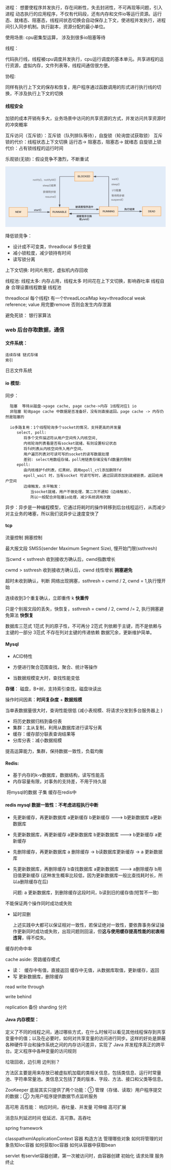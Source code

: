 
进程：
  想要使程序并发执行，存在间断性，失去封闭性，不可再现等问题，引入进程
  动态执行的应用程序，不仅有代码段，还有内存和文件io等运行资源。运行态、就绪态、阻塞态，线程间状态切换会自动保存上下文，使进程并发执行，进程间引入同步机制。执行副本，资源分配的最小单位。

使用场景: cpu密集型运算， 涉及到很多io阻塞等待

线程：

代码执行线，线程被cpu调度并发执行，cpu运行调度的基本单元。共享进程的运行资源，虚拟内存，文件列表等，线程间通信很方便。

协程:

同样有执行上下文的保存和恢复，用户程序通过函数调用的形式进行执行线的切换，不涉及执行上下文的切换



#### 线程安全

加锁的成本开销有多大，业务场景中访问的共享资源的方式，并发访问共享资源时的冲突概率

互斥访问（互斥锁）：互斥锁（队列排队等待），自旋锁（轮询尝试获取锁）
      互斥锁的代价：线程状态上下文切换 运行态-> 阻塞态，阻塞态-> 就绪态
      自旋锁上锁代价：占有锁线程的运行时间

乐观锁(无锁)：假设竞争不激烈，不断重试

![avatar](./java线程生命周期.jpg)


降低锁竞争：
- 设计成不可变类，threadlocal 多份变量
- 减小锁粒度，减少锁持有时间
- 读写锁分离

上下文切换: 时间片用完，虚拟机内存回收

线程池:
  线程太多: 内存占用，线程太多 时间花在上下文切换，影响吞吐率
线程自身
合理设置线程数量 线程池

threadlocal<ClassType> 每个线程t 有一个threadLocalMap
key=threadlocal weak reference; value 用完要remove 否则会发生内存泄漏

避免死锁：
    银行家算法



### **web 后台存取数据，通信**

#### 文件系统：
  ```
  连续存储 链式存储
  索引
  ```
日志文件系统

#### io 模型:
   同步：

      阻塞  等待从磁盘->page cache, page cache->内存 1线程对应1 io
      非阻塞 轮询page cache 中数据是否准备好，没有则直接返回。page cache -> 内存仍然是阻塞的

      io多路复用：1个线程轮询多个socket的情况，支持更高的并发量
         select, poll:
            将多个文件描述符从用户空间传入内核空间,
            内核轮询列表看是否有socket就绪，有则设置标记状态
            将fd列表从内核空间传入用户空间，
            用户遍历列表对可读可写的socket的读写数据处理
            差别: select用数组存储，poll用链表存储没有fd数量的限制
         epoll:
            由内核维护fd列表，红黑树，调用epoll_ctl添加删除fd
            epoll_wait 时，当有socket 可读可写时，通过回调添加到就绪链表，返回给用户空间
            边缘触发，水平触发：
               当socket就绪，用户不做处理，第二次不通知（边缘触发），
               所以一般配合非阻塞io处理，减少系统调用次数

   异步：异步是一种编程模型，它通过将耗时的操作转移到后台线程运行，从而减少对主业务的堵塞，所以我们说异步让速度变快了


#### tcp
   流量控制
   拥塞控制

   最大报文段 SMSS(sender Maximum Segment Size),  慢开始门限(ssthresh)

当cwnd < ssthresh 收到接收方确认后，cwnd指数增长

cwmd > ssthresh 收到接收方确认后，cwnd 线性增长 **拥塞避免**

超时未收到确认，判断 网络出现拥塞，ssthresh = cwmd / 2, cwnd = 1,执行慢开始

连续收到3个重复确认，立即重传 k **快重传**

只是个别报文段的丢失，快恢复，ssthresh = cwnd / 2, cwmd /= 2, 执行拥塞避免算法 **快恢复**

数据库三范式
    1范式 列的原子性，不可再分
    2范式 列依赖于主键，而不是依赖与主键的一部分
    3范式 不存在列对主键的传递依赖
    数据冗余，更新维护简单。


#### Mysql

- ACID特性

- 方便进行聚合范围查找，聚合、统计等操作

- 当数据规模变大时，查找性能变低


**存储**： 磁盘，B+树，支持索引查找，磁盘块读出

操作时间因素：**时间复杂度** + **数据规模**

当单表数据量很大时，查询性能很低  (减小表规模、将请求分发到多台服务器上 )

- 将历史数据归档到备份表
- 集群：主从复制，利用从数据库进行读写分离
- 缓存：缓存部分联表查询结果等
- 分库分表：减小数据规模

提高运算能力，集群，保持数据一致性，负载均衡


#### Redis:

-  基于内存的k-v数据库，数据结构，读写性能高
-  内存容量有限，对事务的支持差，不用于持久层

​    将mysql的数据 子集 缓存在redis中

#### redis mysql 数据一致性：不考虑进程执行中断

- 先更新缓存，再更新数据库
   a更新缓存 b更新缓存 ---> b更新数据库 a更新数据库
- 先更新数据库，再更新缓存
   a更新数据库 b更新数据库   --->  b更新缓存 a更新缓存

- 先删除缓存，再更新数据库
   a 删除缓存  ->  b读数据库更新缓存  ->  a 更新数据库
- 先更新数据库，再删除缓存
   b查找数据库 a更新数据库    --->  a删除缓存 b用旧值更新缓存 (这种发生概率比较低，因为更新数据库一般比查找耗时长，所以a删除缓存在后)

   问题: a 更新数据库，到删除缓存这段时间，b读到旧的缓存值(短暂不一致)

不能保证两个操作同时成功或失败

- 延时双删

   上述实践中大都可以保证相对一致性，若保证绝对一致性，要依靠事务保证操作更新同时成功或失败，出现问题则回滚，但**这与使用缓存提高性能的初衷相违背**，得不偿失。

缓存的命中率

cache aside: 旁路缓存模式
- 读：
​     缓存中有值，直接返回
​     缓存中无值，从数据库取值，更新缓存，返回
- 写
  更新数据库，删除缓存

read write through

write behind



replication 备份
sharding 分片


#### Java 内存模型：
   定义了不同的线程之间，通过哪些方式，在什么时候可以看见其他线程保存到共享变量中的值；以及在必要时，如何对共享变量的访问进行同步。这样的好处是屏蔽各种硬件平台和操作系统之间的内存访问差异，实现了 Java 并发程序真正的跨平台。定义程序中各种变量的访问规则

垃圾回收，边引用 边判别？

方法区主要是用来存放已被虚拟机加载的类相关信息，包括类信息、运行时常量池、字符串常量池。类信息又包括了类的版本、字段、方法、接口和父类等信息。

ZooKeeper 底层其实只提供了两个功能：① 管理（存储、读取）用户程序提交的数据；② 为用户程序提供数据节点监听服务


高可用
高性能： 响应时间，吞吐量、并发量
可伸缩
高可扩展

消息队列延迟时间
低延迟、高可靠。高吞吐



spring framework

classpathxmlApplicationContext 容器
构造方法
管理哪些对象
如何将管理的对象告知Ioc容器
如何获取Ioc容器
如何从容器中获取bean


servlet 有servlet容器创建，第一次被访问时，由容器创建
初始化
请求处理
服务终止



